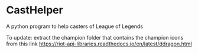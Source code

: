 # CastHelper
A python program to help casters of League of Legends

To update: extract the champion folder that contains the champion icons from this link https://riot-api-libraries.readthedocs.io/en/latest/ddragon.html
